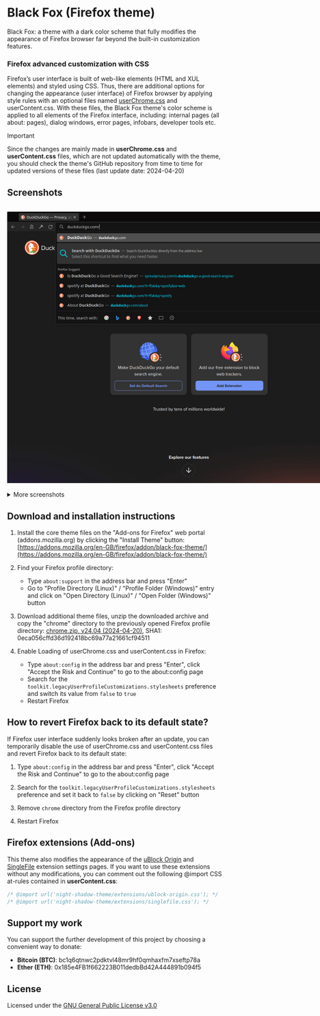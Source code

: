 # Black Fox (Firefox theme)

Black Fox: a theme with a dark color scheme that fully modifies the appearance of Firefox browser far beyond the built-in customization features.

### Firefox advanced customization with CSS

Firefox’s user interface is built of web-like elements (HTML and XUL elements) and styled using CSS. Thus, there are additional options for changing the appearance (user interface) of Firefox browser by applying style rules with an optional files named [userChrome.css](https://www.userchrome.org/) and userContent.css. With these files, the Black Fox theme's color scheme is applied to all elements of the Firefox interface, including: internal pages (all about: pages), dialog windows, error pages, infobars, developer tools etc.

> [!IMPORTANT]
> Since the changes are mainly made in **userChrome.css** and **userContent.css** files, which are not updated automatically with the theme, you should check the theme's GitHub repository from time to time for updated versions of these files (last update date: 2024-04-20)

## Screenshots

<img src="assets/screenshots/0854628.jpg" alt="Black Fox: theme for Firefox browser with a dark color scheme (screenshot)" style="display: inline-block; margin: 15px 0 15px 0; max-width: 850px">

<details>
<summary>More screenshots</summary>

<img src="assets/screenshots/0854647.jpg" alt="Black Fox: theme for Firefox browser with a dark color scheme (screenshot)" style="display: inline-block; margin: 15px 0 15px 0; max-width: 850px">

<img src="assets/screenshots/0854710.jpg" alt="Black Fox: theme for Firefox browser with a dark color scheme (screenshot)" style="display: inline-block; margin: 15px 0 15px 0; max-width: 850px">

<img src="assets/screenshots/0854727.jpg" alt="Black Fox: theme for Firefox browser with a dark color scheme (screenshot)" style="display: inline-block; margin: 15px 0 15px 0; max-width: 850px">

<img src="assets/screenshots/0854745.jpg" alt="Black Fox: theme for Firefox browser with a dark color scheme (screenshot)" style="display: inline-block; margin: 15px 0 15px 0; max-width: 850px">

<img src="assets/screenshots/0854805.jpg" alt="Black Fox: theme for Firefox browser with a dark color scheme (screenshot)" style="display: inline-block; margin: 15px 0 15px 0; max-width: 850px">

<img src="assets/screenshots/0854821.jpg" alt="Black Fox: theme for Firefox browser with a dark color scheme (screenshot)" style="display: inline-block; margin: 15px 0 15px 0; max-width: 850px">

<img src="assets/screenshots/0854837.jpg" alt="Black Fox: theme for Firefox browser with a dark color scheme (screenshot)" style="display: inline-block; margin: 15px 0 15px 0; max-width: 850px">

<img src="assets/screenshots/0854854.jpg" alt="Black Fox: theme for Firefox browser with a dark color scheme (screenshot)" style="display: inline-block; margin: 15px 0 15px 0; max-width: 850px">

<img src="assets/screenshots/0854911.jpg" alt="Black Fox: theme for Firefox browser with a dark color scheme (screenshot)" style="display: inline-block; margin: 15px 0 15px 0; max-width: 850px">

<img src="assets/screenshots/0854928.jpg" alt="Black Fox: theme for Firefox browser with a dark color scheme (screenshot)" style="display: inline-block; margin: 15px 0 15px 0; max-width: 850px">

<img src="assets/screenshots/0854946.jpg" alt="Black Fox: theme for Firefox browser with a dark color scheme (screenshot)" style="display: inline-block; margin: 15px 0 15px 0; max-width: 850px">
</details>

## Download and installation instructions

1. Install the core theme files on the "Add-ons for Firefox" web portal (addons.mozilla.org) by clicking the "Install Theme" button: [https://addons.mozilla.org/en-GB/firefox/addon/black-fox-theme/](https://addons.mozilla.org/en-GB/firefox/addon/black-fox-theme/)

2. Find your Firefox profile directory:
    - Type `about:support` in the address bar and press "Enter"
    - Go to "Profile Directory (Linux)" / "Profile Folder (Windows)" entry and click on "Open Directory (Linux)" / "Open Folder (Windows)" button

3. Download additional theme files, unzip the downloaded archive and copy the "chrome" directory to the previously opened Firefox profile directory: [chrome.zip, v24.04 (2024-04-20)](https://github.com/serhiyguryev/black-fox-theme/releases/download/v24.04/chrome.zip), SHA1: 0eca056cffd36d192418bc69a77a21661cf94511

4. Enable Loading of userChrome.css and userContent.css in Firefox:
    - Type `about:config` in the address bar and press "Enter", click "Accept the Risk and Continue" to go to the about:config page
    - Search for the `toolkit.legacyUserProfileCustomizations.stylesheets` preference and switch its value from `false` to `true`
    - Restart Firefox

## How to revert Firefox back to its default state?

If Firefox user interface suddenly looks broken after an update, you can temporarily disable the use of userChrome.css and userContent.css files and revert Firefox back to its default state:

1. Type `about:config` in the address bar and press "Enter", click "Accept the Risk and Continue" to go to the about:config page

2. Search for the `toolkit.legacyUserProfileCustomizations.stylesheets` preference and set it back to `false` by clicking on "Reset" button

3. Remove `chrome` directory from the Firefox profile directory

4. Restart Firefox

## Firefox extensions (Add-ons)

This theme also modifies the appearance of the [uBlock Origin](https://addons.mozilla.org/en-US/firefox/addon/ublock-origin/) and [SingleFile](https://addons.mozilla.org/en-US/firefox/addon/single-file/) extension settings pages. If you want to use these extensions without any modifications, you can comment out the following @import CSS at-rules contained in **userContent.css**:

```css
/* @import url('night-shadow-theme/extensions/ublock-origin.css'); */
/* @import url('night-shadow-theme/extensions/singlefile.css'); */
```

## Support my work

You can support the further development of this project by choosing a convenient way to donate:

* **Bitcoin (BTC)**: bc1q6qtnwc2pdktvl48mr9hf0qmhaxfm7xseftp78a
* **Ether (ETH)**: 0x185e4FB1f662223B011dedbBd42A444891b094f5

## License

Licensed under the [GNU General Public License v3.0](https://github.com/serhiyguryev/black-fox-theme/blob/main/LICENSE)
